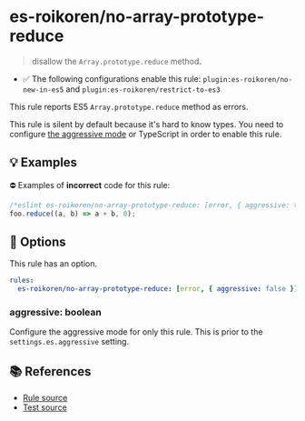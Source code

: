 # es-roikoren/no-array-prototype-reduce
> disallow the `Array.prototype.reduce` method.

- ✅ The following configurations enable this rule: `plugin:es-roikoren/no-new-in-es5` and `plugin:es-roikoren/restrict-to-es3`

This rule reports ES5 `Array.prototype.reduce` method as errors.

This rule is silent by default because it's hard to know types. You need to configure [the aggressive mode](../#the-aggressive-mode) or TypeScript in order to enable this rule.

## 💡 Examples

⛔ Examples of **incorrect** code for this rule:

```js
/*eslint es-roikoren/no-array-prototype-reduce: [error, { aggressive: true }] */
foo.reduce((a, b) => a + b, 0);
```

## 🔧 Options

This rule has an option.

```yml
rules:
  es-roikoren/no-array-prototype-reduce: [error, { aggressive: false }]
```

### aggressive: boolean

Configure the aggressive mode for only this rule.
This is prior to the `settings.es.aggressive` setting.

## 📚 References

- [Rule source](https://github.com/roikoren755/eslint-plugin-es/blob/v1.0.1/src/rules/no-array-prototype-reduce.ts)
- [Test source](https://github.com/roikoren755/eslint-plugin-es/blob/v1.0.1/tests/src/rules/no-array-prototype-reduce.ts)

